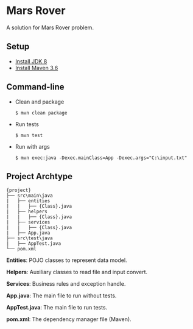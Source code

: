 # Mars Rover

A solution for Mars Rover problem.

## Setup

- [Install JDK 8](https://www.oracle.com/java/technologies/javase/javase-jdk8-downloads.html)
- [Install Maven 3.6](https://maven.apache.org/install.html)

## Command-line

- Clean and package
    ```
    $ mvn clean package
    ```

- Run tests
    ```
    $ mvn test
    ```

- Run with args
    ```
    $ mvn exec:java -Dexec.mainClass=App -Dexec.args="C:\input.txt"
    ```

## Project Archtype

```
{project}
├── src\main\java
|   ├── entities
|   |   ├── {Class}.java
|   ├── helpers
|   |   ├── {Class}.java
|   ├── services
|   |   ├── {Class}.java
|   ├── App.java
├── src\test\java
|   ├── AppTest.java
└── pom.xml
```

**Entities**: POJO classes to represent data model.

**Helpers**: Auxiliary classes to read file and input convert.

**Services**: Business rules and exception handle.

**App.java**: The main file to run without tests.

**AppTest.java**: The main file to run tests.

**pom.xml**: The dependency manager file (Maven).
